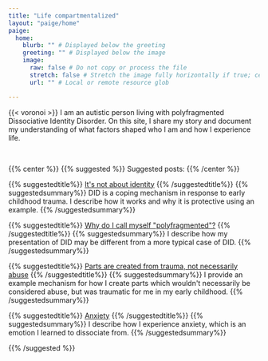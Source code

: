 ```yaml
---
title: "Life compartmentalized"
layout: "paige/home"
paige:
  home:
    blurb: "" # Displayed below the greeting
    greeting: "" # Displayed below the image
    image:
      raw: false # Do not copy or process the file
      stretch: false # Stretch the image fully horizontally if true; center the image otherwise
      url: "" # Local or remote resource glob

---
```


{{< voronoi >}}
I am an autistic person living with polyfragmented Dissociative Identity Disorder. 
On this site, I share my story and document my understanding of what factors shaped who I am and how I experience life. 

<br>

{{% center %}}
{{% suggested %}}
Suggested posts:
{{% /center %}}


{{% suggestedtitle%}}
[It's not about identity](posts/notaboutidentity/)
{{% /suggestedtitle%}}
{{% suggestedsummary%}}
DID is a coping mechanism in response to early childhood trauma. I describe how it works and why it is protective using an example.
{{% /suggestedsummary%}}

{{% suggestedtitle%}}
[Why do I call myself "polyfragmented"?](posts/polyfragmented/)
{{% /suggestedtitle%}}
{{% suggestedsummary%}}
I describe how my presentation of DID may be different from a more typical case of DID.
{{% /suggestedsummary%}}

{{% suggestedtitle%}}
[Parts are created from trauma, not necessarily abuse](posts/traveling/)
{{% /suggestedtitle%}}
{{% suggestedsummary%}}
I provide an example mechanism for how I create parts which wouldn't necessarily be considered abuse, but was traumatic for me in my early childhood.
{{% /suggestedsummary%}}

{{% suggestedtitle%}}
[Anxiety](posts/anxiety/)
{{% /suggestedtitle%}}
{{% suggestedsummary%}}
I describe how I experience anxiety, which is an emotion I learned to dissociate from.
{{% /suggestedsummary%}}

{{% /suggested %}}

